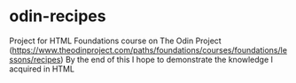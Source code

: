 # odin-recipes
Project for HTML Foundations course on The Odin Project (https://www.theodinproject.com/paths/foundations/courses/foundations/lessons/recipes)
By the end of this I hope to demonstrate the knowledge I acquired in HTML
